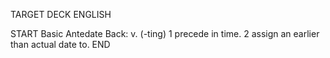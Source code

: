 TARGET DECK
ENGLISH

START
Basic
Antedate
Back: v. (-ting) 1 precede in time. 2 assign an earlier than actual date to.
END
